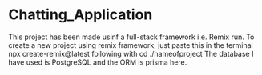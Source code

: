 # Chatting_Application
This project has been made usinf a full-stack framework i.e. Remix run.
To create a new project using remix framework, just paste this in the terminal  npx create-remix@latest following with cd ./nameofproject
The database I have used is PostgreSQL and the ORM is prisma here.
